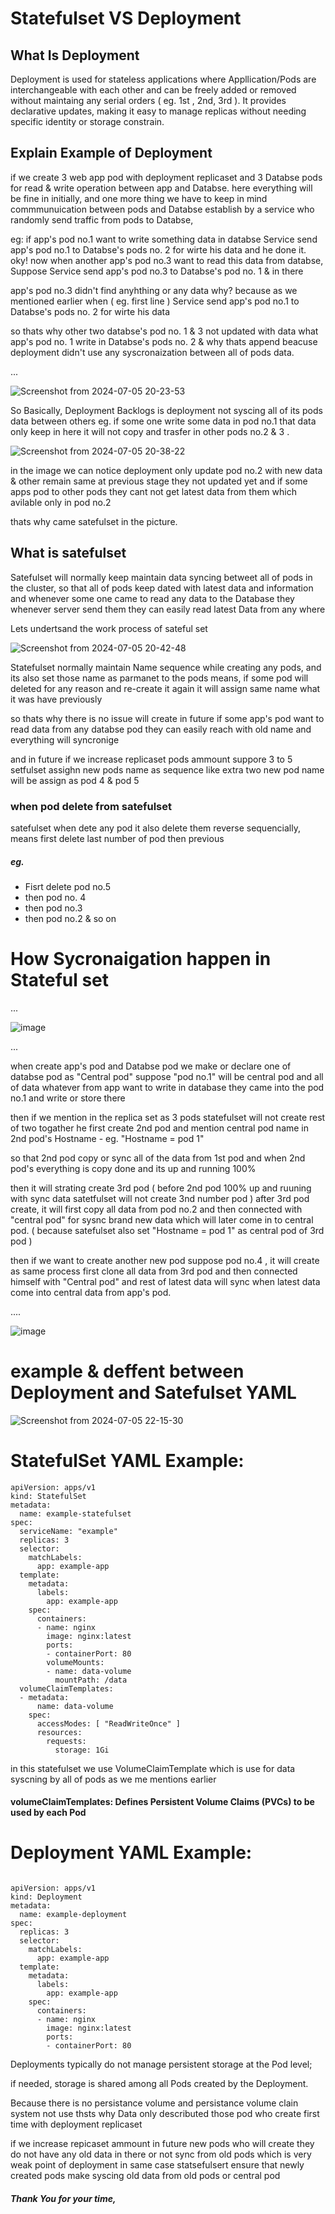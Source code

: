 # Statefulset VS Deployment 

## What Is Deployment
Deployment is used for stateless applications where Appllication/Pods are interchangeable with each other and can be freely 
added or removed without maintaing any serial orders ( eg. 1st , 2nd, 3rd ). It provides declarative updates, making it easy 
to manage replicas without needing specific identity or storage constrain.

## Explain Example of Deployment
if we create 3 web app pod with deployment replicaset and 3 Databse pods for read & write operation between app and Databse.
here everything will be fine in initially, and one more thing we have to keep in mind commmunuication between pods and Databse
establish by a service who randomly send traffic from pods to Databse, 

eg: if app's pod no.1 want to write something data in databse Service send app's pod no.1 to Databse's pods no. 2 for wirte his data and he done it.
oky! now when another app's pod no.3 want to read this data from databse, Suppose Service send app's pod no.3 to Databse's pod no. 1 & in there 

app's pod no.3 didn't find anyhthing or any data why? because as we mentioned earlier when ( eg. first line ) Service send app's pod no.1 to Databse's pods no. 2 for wirte his data

so thats why other two databse's pod no. 1 & 3 not updated with data what app's pod no. 1 write in Databse's pods no. 2 
& why thats append beacuse deployment didn't use any syscronaization between all of pods data. 

...

![Screenshot from 2024-07-05 20-23-53](https://github.com/saifuranik/Tutorials-Blog/assets/102476507/801eb6c5-ba35-42b9-9404-a93f0f4d5f9c)




So Basically, Deployment Backlogs is deployment not syscing all of its pods data between others eg. if some one write some data in pod no.1 
that data only keep in here it will not copy and trasfer in other pods no.2 & 3 .



![Screenshot from 2024-07-05 20-38-22](https://github.com/saifuranik/Tutorials-Blog/assets/102476507/eaad4f69-2cf3-4aa7-b556-293ee288ec77)


in the image we can notice deployment only update pod no.2 with new data & other remain same at previous stage they not updated yet
and if some apps pod to other pods they cant not get latest data from them which avilable only in pod no.2 

thats why came satefulset in the picture.

## What is satefulset
Satefulset will normally keep maintain data syncing betweet all of pods in the cluster, so that all of pods keep dated with latest data and information
and whenever some one came to read any data to the Database they whenever server send them they can easily read latest Data from any where

Lets undertsand the work process of sateful set

![Screenshot from 2024-07-05 20-42-48](https://github.com/saifuranik/Tutorials-Blog/assets/102476507/98d707ec-cc4a-4258-b181-22ac693a7aaa)



Statefulset normally maintain Name sequence while creating any pods, and its also set those name as parmanet to the pods
means, if some pod will deleted for any reason and re-create it again it will assign same name what it was have previously

so thats why there is no issue will create in future if some app's pod want to read data from any databse pod they can easily reach
with old name and everything will syncronige

and in future if we increase replicaset pods ammount suppore 3 to 5 setfulset assighn new pods name as sequence like extra two new pod
name will be assign as pod 4 & pod 5

### when pod delete from satefulset 
satefulset when dete any pod it also delete them reverse sequencially, means first delete last number of pod then previous 
##### eg.
- Fisrt delete pod no.5 
- then pod no. 4
- then pod no.3
- then pod no.2 & so on

# How Sycronaigation happen in Stateful set

...

![image](https://github.com/saifuranik/Tutorials-Blog/assets/102476507/89528701-6194-41f2-80b1-21e8381be1ed)

...

when create app's pod and Databse pod we make or declare one of databse pod as "Central pod"
suppose "pod no.1" will be central pod and all of data whatever from app want to write in
database they came into the pod no.1 and write or store there

then if we mention in the replica set as 3 pods statefulset will not create rest of two togather
he first create 2nd pod and mention central pod name in 2nd pod's Hostname - eg. "Hostname = pod 1"

so that 2nd pod copy or sync all of the data from 1st pod and when 2nd pod's everything is copy done 
and its up and running 100%

then 
it will strating create 3rd pod ( before 2nd pod 100% up and ruuning with sync data satetfulset will not create 3nd number pod )
after 3rd pod create, it will first copy all data from pod no.2 and then connected with "central pod" for sysnc brand new data 
which will later come in to central pod. ( because satefulset also set "Hostname = pod 1" as central pod of 3rd pod )

then 
if we want to create another new pod suppose pod no.4 , it will create as same process
first clone all data from 3rd pod and then connected himself with "Central pod" and rest of
latest data will sync when latest data come into central data from app's pod.

....

![image](https://github.com/saifuranik/Tutorials-Blog/assets/102476507/c3c8915e-a1e6-4536-8e21-c4e3c1fcd653)



# example & deffent between Deployment and Satefulset YAML

![Screenshot from 2024-07-05 22-15-30](https://github.com/saifuranik/Tutorials-Blog/assets/102476507/6c2dd7eb-2c0d-4a10-a873-330d019c86ba)





# StatefulSet YAML Example:

```
apiVersion: apps/v1
kind: StatefulSet
metadata:
  name: example-statefulset
spec:
  serviceName: "example"
  replicas: 3
  selector:
    matchLabels:
      app: example-app
  template:
    metadata:
      labels:
        app: example-app
    spec:
      containers:
      - name: nginx
        image: nginx:latest
        ports:
        - containerPort: 80
        volumeMounts:
        - name: data-volume
          mountPath: /data
  volumeClaimTemplates:
  - metadata:
      name: data-volume
    spec:
      accessModes: [ "ReadWriteOnce" ]
      resources:
        requests:
          storage: 1Gi
```

in this statefulset we use VolumeClaimTemplate which is use for data syscning by all of pods as we me mentions earlier
#### volumeClaimTemplates: Defines Persistent Volume Claims (PVCs) to be used by each Pod



# Deployment YAML Example:

```

apiVersion: apps/v1
kind: Deployment
metadata:
  name: example-deployment
spec:
  replicas: 3
  selector:
    matchLabels:
      app: example-app
  template:
    metadata:
      labels:
        app: example-app
    spec:
      containers:
      - name: nginx
        image: nginx:latest
        ports:
        - containerPort: 80

```

Deployments typically do not manage persistent storage at the Pod level; 

if needed, storage is shared among all Pods created by the Deployment.

Because there is no persistance volume and persistance volume clain system not use thsts why Data only 
descributed those pod who create first time with deployment replicaset

if we increase repicaset ammount in future new pods who will create they do not have any old data in there
or not sync from old pods which is very weak point of deployment
in same case statsefulsert ensure that newly created pods make syscing old data from old pods or central pod

##### Thank You for your time,











































